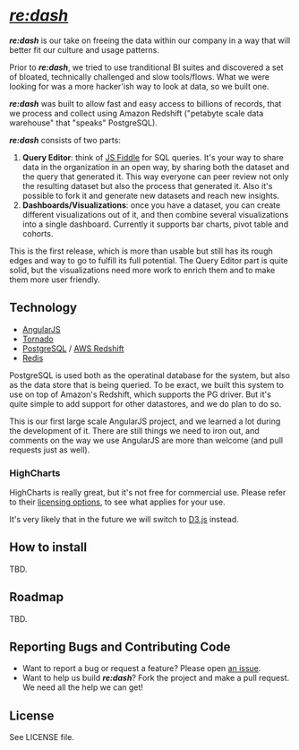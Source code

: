 # [_re:dash_](https://github.com/everythingme/re:dash)

**_re:dash_** is our take on freeing the data within our company in a way that will better fit our culture and usage patterns.

Prior to **_re:dash_**, we tried to use tranditional BI suites and discovered a set of bloated, technically challenged and slow tools/flows. What we were looking for was a more hacker'ish way to look at data, so we built one.

**_re:dash_** was built to allow fast and easy access to billions of records, that we process and collect using Amazon Redshift ("petabyte scale data warehouse" that "speaks" PostgreSQL).

**_re:dash_** consists of two parts:

1. **Query Editor**: think of [JS Fiddle](http://jsfiddle.net) for SQL queries. It's your way to share data in the organization in an open way, by sharing both the dataset and the query that generated it. This way everyone can peer review not only the resulting dataset but also the process that generated it. Also it's possible to fork it and generate new datasets and reach new insights. 
2. **Dashboards/Visualizations**: once you have a dataset, you can create different visualizations out of it, and then combine several visualizations into a single dashboard. Currently it supports bar charts, pivot table and cohorts.

This is the first release, which is more than usable but still has its rough edges and way to go to fulfill its full potential. The Query Editor part is quite solid, but the visualizations need more work to enrich them and to make them more user friendly.

## Technology

* [AngularJS](http://angularjs.org/)
* [Tornado](tornadoweb.org)
* [PostgreSQL](http://www.postgresql.org/) / [AWS Redshift](http://aws.amazon.com/redshift/)
* [Redis](http://redis.io)

PostgreSQL is used both as the operatinal database for the system, but also as the data store that is being queried. To be exact, we built this system to use on top of Amazon's Redshift, which supports the PG driver. But it's quite simple to add support for other datastores, and we do plan to do so.

This is our first large scale AngularJS project, and we learned a lot during the development of it. There are still things we need to iron out, and comments on the way we use AngularJS are more than welcome (and pull requests just as well).

### HighCharts

HighCharts is really great, but it's not free for commercial use. Please refer to their [licensing options](http://shop.highsoft.com/highcharts.html), to see what applies for your use. 

It's very likely that in the future we will switch to [D3.js](http://d3js.org/) instead.

## How to install

TBD.

## Roadmap

TBD.

## Reporting Bugs and Contributing Code

* Want to report a bug or request a feature? Please open [an issue](https://github.com/everythingme/re:dash/issues/new).
* Want to help us build **_re:dash_**? Fork the project and make a pull request. We need all the help we can get!

## License

See LICENSE file.
